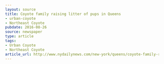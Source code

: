 ```yaml
---
layout: source
title: Coyote family raising litter of pups in Queens  
- urban-coyote
- Northeast Coyote
pubdate: 2016-08-26
source: newspaper
type: article
tags:
- Urban Coyote
- Northeast Coyote
article_url: http://www.nydailynews.com/new-york/queens/coyote-family-raising-litter-pups-queens-article-1.2766744
---
```

